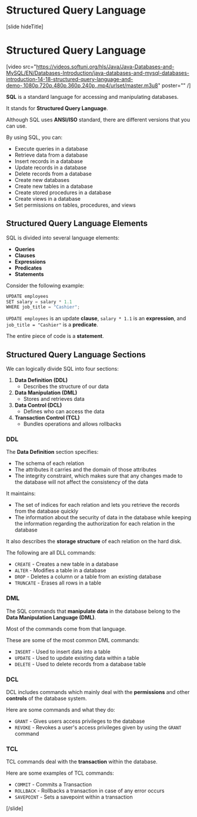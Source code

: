 # Structured Query Language

[slide hideTitle]

# Structured Query Language

[video src="https://videos.softuni.org/hls/Java/Java-Databases-and-MySQL/EN/Databases-Introduction/java-databases-and-mysql-databases-introduction-14-18-structured-query-language-and-demo-,1080p,720p,480p,360p,240p,.mp4/urlset/master.m3u8" poster="" /]

**SQL** is a standard language for accessing and manipulating databases. 

It stands for **Structured Query Language**. 

Although SQL uses **ANSI/ISO** standard, there are different versions that you can use.

By using SQL, you can:

- Execute queries in a database
- Retrieve data from a database
- Insert records in a database
- Update records in a database
- Delete records from a database
- Create new databases
- Create new tables in a database
- Create stored procedures in a database
- Create views in a database
- Set permissions on tables, procedures, and views

## Structured Query Language Elements

SQL is divided into several language elements:

- **Queries**
- **Clauses**
- **Expressions**
- **Predicates**
- **Statements**

Consider the following example:

```java
UPDATE employees
SET salary = salary * 1.1
WHERE job_title = "Cashier";
```

`UPDATE employees` is an update **clause**, `salary * 1.1` is an **expression**, and `job_title = "Cashier"` is a **predicate**.

The entire piece of code is a **statement**.

## Structured Query Language Sections

We can logically divide SQL into four sections:

1. **Data Definition (DDL)**
    - Describes the structure of our data
2. **Data Manipulation (DML)**
    - Stores and retrieves data
3. **Data Control (DCL)**
    - Defines who can access the data
4. **Transaction Control (TCL)**
    - Bundles operations and allows rollbacks

### DDL

The **Data Definition** section specifies:
- The schema of each relation
- The attributes it carries and the domain of those attributes
- The integrity constraint, which makes sure that any changes made to the database will not affect the consistency of the data

It maintains:
- The set of indices for each relation and lets you retrieve the records from the database quickly
- The information about the security of data in the database while keeping the information regarding the authorization for each relation in the database

It also describes the **storage structure** of each relation on the hard disk.

The following are all DLL commands:

- `CREATE` - Creates a new table in a database
- `ALTER` - Modifies a table in a database
- `DROP` - Deletes a column or a table from an existing database
- `TRUNCATE` - Erases all rows in a table

### DML

The SQL commands that **manipulate data** in the database belong to the **Data Manipulation Language (DML)**.

Most of the commands come from that language.

These are some of the most common DML commands:

- `INSERT` - Used to insert data into a table
- `UPDATE` - Used to update existing data within a table
- `DELETE` - Used to delete records from a database table

### DCL

DCL includes commands which mainly deal with the **permissions** and other **controls** of the database system.

Here are some commands and what they do:

- `GRANT` - Gives users access privileges to the database
- `REVOKE` - Revokes a user's access privileges given by using the `GRANT` command

### TCL

TCL commands deal with the **transaction** within the database.

Here are some examples of TCL commands:

- `COMMIT` - Commits a Transaction
- `ROLLBACK` - Rollbacks a transaction in case of any error occurs
- `SAVEPOINT` - Sets a savepoint within a transaction

[/slide]
